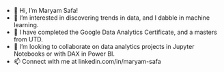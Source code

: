 - 👋 Hi, I’m Maryam Safa!
- 👀 I’m interested in discovering trends in data, and I dabble in machine learning. 
- 🌱 I have completed the Google Data Analytics Certificate, and a masters from UTD.
- 💞️ I’m looking to collaborate on data analytics projects in Jupyter Notebooks or with DAX in Power BI. 
- 📫 Connect with me at linkedin.com/in/maryam-safa

<!---
imaryam-safa/imaryam-safa is a ✨ special ✨ repository because its `README.md` (this file) appears on your GitHub profile.
You can click the Preview link to take a look at your changes.
--->
